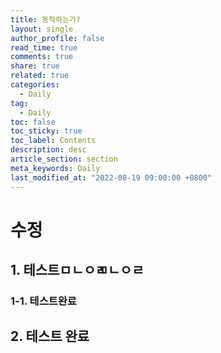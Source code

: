 ```yaml
---
title: 동작하는가?
layout: single
author_profile: false
read_time: true
comments: true
share: true
related: true
categories:
  - Daily
tag:
  - Daily
toc: false
toc_sticky: true
toc_label: Contents
description: desc
article_section: section
meta_keywords: Daily
last_modified_at: "2022-08-19 09:00:00 +0800"
---
```


# 수정
## 1. 테스트ㅁㄴㅇㄻㄴㅇㄹ
### 1-1. 테스트완료
## 2. 테스트 완료
